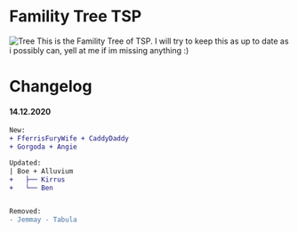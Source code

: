 # Famility Tree TSP
![Tree](https://cdn.discordapp.com/attachments/722744909240729612/788129671354515506/Family_Tree_14-12.png)
This is the Famility Tree of TSP. I will try to keep this as up to date as i possibly can, yell at me if im missing anything :)

# Changelog

#### 14.12.2020
```diff
New:
+ FferrisFuryWife + CaddyDaddy
+ Gorgoda + Angie

Updated:
| Boe + Alluvium
+   ├── Kirrus
+   └── Ben


Removed:
- Jemmay - Tabula
```
